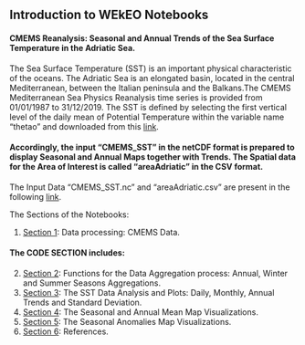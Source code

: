 ## Introduction to WEkEO Notebooks


#### CMEMS Reanalysis: Seasonal and Annual Trends of the Sea Surface Temperature in the Adriatic Sea.
The Sea Surface Temperature (SST) is an important physical characteristic of the oceans. The Adriatic Sea is an elongated basin, located in the central Mediterranean, between the Italian peninsula and the Balkans.The CMEMS Mediterranean Sea Physics Reanalysis time series is provided from 01/01/1987 to 31/12/2019. The SST is defined by selecting the first vertical level of the daily mean of Potential Temperature within the variable name “thetao” and downloaded from this [link](https://resources.marine.copernicus.eu/product-download/MEDSEA_MULTIYEAR_PHY_006_004).  

#### Accordingly, the input “CMEMS_SST” in the netCDF format is prepared to display Seasonal and Annual Maps together with Trends. The Spatial data for the Area of Interest is called “areaAdriatic” in the CSV format. 
The Input Data “CMEMS_SST.nc” and “areaAdriatic.csv” are present in the following [link](https://drive.google.com/drive/u/0/folders/1jCg1lN5q-yUqYnkwBi7DybhzDQ6-J34p).


The Sections of the Notebooks:
 1. [Section 1](#section1): Data processing: CMEMS Data.
 
#### The CODE SECTION includes:


 2. [Section 2](#section2): Functions for the Data Aggregation process: Annual, Winter and Summer Seasons Aggregations.
 3. [Section 3](#section3): The SST Data Analysis and Plots: Daily, Monthly, Annual Trends and Standard Deviation.
 4. [Section 4](#section4): The Seasonal and Annual Mean Map Visualizations.
 5. [Section 5](#section5): The Seasonal Anomalies Map Visualizations.
 6. [Section 6](#section6): References.


